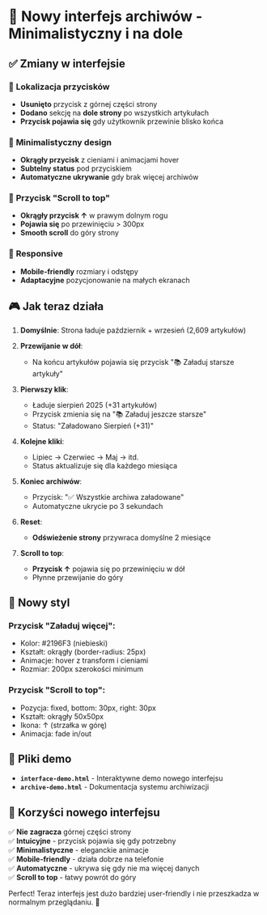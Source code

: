 # 🎨 Nowy interfejs archiwów - Minimalistyczny i na dole

## ✅ Zmiany w interfejsie

### 🎯 **Lokalizacja przycisków**
- **Usunięto** przycisk z górnej części strony
- **Dodano** sekcję na **dole strony** po wszystkich artykułach
- **Przycisk pojawia się** gdy użytkownik przewinie blisko końca

### 🎨 **Minimalistyczny design**
- **Okrągły przycisk** z cieniami i animacjami hover
- **Subtelny status** pod przyciskiem
- **Automatyczne ukrywanie** gdy brak więcej archiwów

### 🚀 **Przycisk "Scroll to top"**
- **Okrągły przycisk ↑** w prawym dolnym rogu
- **Pojawia się** po przewinięciu > 300px
- **Smooth scroll** do góry strony

### 📱 **Responsive**
- **Mobile-friendly** rozmiary i odstępy
- **Adaptacyjne** pozycjonowanie na małych ekranach

## 🎮 **Jak teraz działa**

1. **Domyślnie**: Strona ładuje październik + wrzesień (2,609 artykułów)

2. **Przewijanie w dół**: 
   - Na końcu artykułów pojawia się przycisk "📚 Załaduj starsze artykuły"

3. **Pierwszy klik**: 
   - Ładuje sierpień 2025 (+31 artykułów)
   - Przycisk zmienia się na "📚 Załaduj jeszcze starsze"
   - Status: "Załadowano Sierpień (+31)"

4. **Kolejne kliki**: 
   - Lipiec → Czerwiec → Maj → itd.
   - Status aktualizuje się dla każdego miesiąca

5. **Koniec archiwów**: 
   - Przycisk: "✅ Wszystkie archiwa załadowane"
   - Automatyczne ukrycie po 3 sekundach

6. **Reset**: 
   - **Odświeżenie strony** przywraca domyślne 2 miesiące

7. **Scroll to top**: 
   - **Przycisk ↑** pojawia się po przewinięciu w dół
   - Płynne przewijanie do góry

## 🎨 **Nowy styl**

### Przycisk "Załaduj więcej":
- Kolor: #2196F3 (niebieski)
- Kształt: okrągły (border-radius: 25px)
- Animacje: hover z transform i cieniami
- Rozmiar: 200px szerokości minimum

### Przycisk "Scroll to top":
- Pozycja: fixed, bottom: 30px, right: 30px  
- Kształt: okrągły 50x50px
- Ikona: ↑ (strzałka w górę)
- Animacja: fade in/out

## 📁 **Pliki demo**

- **`interface-demo.html`** - Interaktywne demo nowego interfejsu
- **`archive-demo.html`** - Dokumentacja systemu archiwizacji

## 🎯 **Korzyści nowego interfejsu**

✅ **Nie zagracza** górnej części strony  
✅ **Intuicyjne** - przycisk pojawia się gdy potrzebny  
✅ **Minimalistyczne** - eleganckie animacje  
✅ **Mobile-friendly** - działa dobrze na telefonie  
✅ **Automatyczne** - ukrywa się gdy nie ma więcej danych  
✅ **Scroll to top** - łatwy powrót do góry  

Perfect! Teraz interfejs jest dużo bardziej user-friendly i nie przeszkadza w normalnym przeglądaniu. 🎉